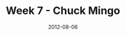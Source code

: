 ---
layout: media
category: media
series: "The Good Life"
title: "Week 7 - Chuck Mingo"
date: 2012-08-06
description: "Chuck Mingo talks about how the good life can happen, even in the
midst of suffering."
video: "https://s3.amazonaws.com/crossroadsvideomessages/goodlife_07.mp4"
video-poster: "https://www.crossroads.net/uploadedfiles/goodlife_07_still.jpg"
---